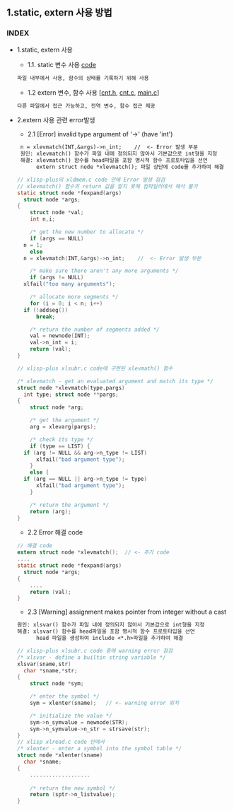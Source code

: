 ## 1.static, extern 사용 방법
### INDEX
* 1.static, extern 사용
  * 1.1. static 변수 사용 [code](https://github.com/csbyun-data/C-Pro/blob/main/chap01/extern/static1.c)
  ```txt
  파일 내부에서 사용, 함수의 상태를 기록하기 위해 사용
  ```
  * 1.2 extern 변수, 함수 사용 [[cnt.h](https://github.com/csbyun-data/C-Pro/blob/main/chap01/extern/cnt.h), [cnt.c](https://github.com/csbyun-data/C-Pro/blob/main/chap01/extern/cnt.c), [main.c](https://github.com/csbyun-data/C-Pro/blob/main/chap01/extern/main.c)]
  ```txt
  다른 파일에서 접근 가능하고, 전역 변수, 함수 접근 제공
  ```

* 2.extern 사용 관련 error발생
  * 2.1  [Error] invalid type argument of '->' (have 'int')
  ```txt
   n = xlevmatch(INT,&args)->n_int;    //  <- Error 발생 부분
   원인: xlevmatch() 함수가 파일 내에 정의되지 않아서 기본값으로 int형을 지정
   해결: xlevmatch() 함수를 head파일을 포함 명시적 함수 프로토타입을 선언
        extern struct node *xlevmatch(); 파일 상단에 code를 추가하여 해결
  ```
  ```c
  // xlisp-plus의 xldmem.c code 안에 Error 발생 점검
  // xlevmatch() 함수의 return 값을 알지 못해 컴파일러에서 해석 불가
  static struct node *fexpand(args)
    struct node *args;
  {
      struct node *val;
      int n,i;
  
      /* get the new number to allocate */
      if (args == NULL)
  	n = 1;
      else
  	n = xlevmatch(INT,&args)->n_int;    //  <- Error 발생 부분
  
      /* make sure there aren't any more arguments */
      if (args != NULL)
  	xlfail("too many arguments");
  
      /* allocate more segments */
      for (i = 0; i < n; i++)
  	if (!addseg())
  	    break;
  
      /* return the number of segments added */
      val = newnode(INT);
      val->n_int = i;
      return (val);
  }
  ```
  ```c
  // xlisp-plus xlsubr.c code에 구현된 xlevmath() 함수

  /* xlevmatch - get an evaluated argument and match its type */
  struct node *xlevmatch(type,pargs)
    int type; struct node **pargs;
  {
      struct node *arg;
  
      /* get the argument */
      arg = xlevarg(pargs);
  
      /* check its type */
      if (type == LIST) {
  	if (arg != NULL && arg->n_type != LIST)
  	    xlfail("bad argument type");
      }
      else {
  	if (arg == NULL || arg->n_type != type)
  	    xlfail("bad argument type");
      }
  
      /* return the argument */
      return (arg);
  }
  ```
  * 2.2 Error 해결 code
  ```c
  // 해결 code
  extern struct node *xlevmatch();  // <- 추가 code
  ....
  static struct node *fexpand(args)
    struct node *args;
  {
      ....
      return (val);
  }
  ```
  * 2.3  [Warning] assignment makes pointer from integer without a cast
  ```txt
  원인: xlsvar() 함수가 파일 내에 정의되지 않아서 기본값으로 int형을 지정
  해결: xlsvar() 함수를 head파일을 포함 명시적 함수 프로토타입을 선언
        head 파일을 생성하여 include <*.h>파일을 추가하여 해결
  ```
  ```c
  // xlisp-plus xlsubr.c code 중에 warning error 점검
  /* xlsvar - define a builtin string variable */
  xlsvar(sname,str)
    char *sname,*str;
  {
      struct node *sym;
  
      /* enter the symbol */
      sym = xlenter(sname);   // <- warning error 위치
  
      /* initialize the value */
      sym->n_symvalue = newnode(STR);
      sym->n_symvalue->n_str = strsave(str);
  }
  // xlisp xlread.c code 안에서
  /* xlenter - enter a symbol into the symbol table */
  struct node *xlenter(sname)
    char *sname;
  {
      ...................
   
      /* return the new symbol */
      return (sptr->n_listvalue);
  }
  ```

  
  

  
